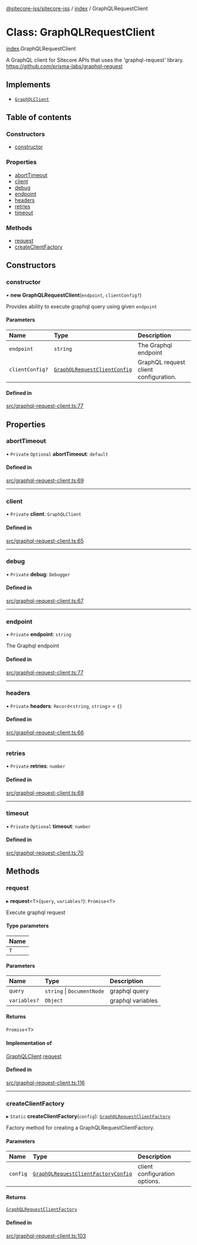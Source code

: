 [@sitecore-jss/sitecore-jss](../README.md) / [index](../modules/index.md) / GraphQLRequestClient

# Class: GraphQLRequestClient

[index](../modules/index.md).GraphQLRequestClient

A GraphQL client for Sitecore APIs that uses the 'graphql-request' library.
https://github.com/prisma-labs/graphql-request

## Implements

- [`GraphQLClient`](../interfaces/index.GraphQLClient.md)

## Table of contents

### Constructors

- [constructor](index.GraphQLRequestClient.md#constructor)

### Properties

- [abortTimeout](index.GraphQLRequestClient.md#aborttimeout)
- [client](index.GraphQLRequestClient.md#client)
- [debug](index.GraphQLRequestClient.md#debug)
- [endpoint](index.GraphQLRequestClient.md#endpoint)
- [headers](index.GraphQLRequestClient.md#headers)
- [retries](index.GraphQLRequestClient.md#retries)
- [timeout](index.GraphQLRequestClient.md#timeout)

### Methods

- [request](index.GraphQLRequestClient.md#request)
- [createClientFactory](index.GraphQLRequestClient.md#createclientfactory)

## Constructors

### constructor

• **new GraphQLRequestClient**(`endpoint`, `clientConfig?`)

Provides ability to execute graphql query using given `endpoint`

#### Parameters

| Name | Type | Description |
| :------ | :------ | :------ |
| `endpoint` | `string` | The Graphql endpoint |
| `clientConfig?` | [`GraphQLRequestClientConfig`](../modules/index.md#graphqlrequestclientconfig) | GraphQL request client configuration. |

#### Defined in

[src/graphql-request-client.ts:77](https://github.com/Sitecore/jss/blob/4b03bbaa8/packages/sitecore-jss/src/graphql-request-client.ts#L77)

## Properties

### abortTimeout

• `Private` `Optional` **abortTimeout**: `default`

#### Defined in

[src/graphql-request-client.ts:69](https://github.com/Sitecore/jss/blob/4b03bbaa8/packages/sitecore-jss/src/graphql-request-client.ts#L69)

___

### client

• `Private` **client**: `GraphQLClient`

#### Defined in

[src/graphql-request-client.ts:65](https://github.com/Sitecore/jss/blob/4b03bbaa8/packages/sitecore-jss/src/graphql-request-client.ts#L65)

___

### debug

• `Private` **debug**: `Debugger`

#### Defined in

[src/graphql-request-client.ts:67](https://github.com/Sitecore/jss/blob/4b03bbaa8/packages/sitecore-jss/src/graphql-request-client.ts#L67)

___

### endpoint

• `Private` **endpoint**: `string`

The Graphql endpoint

#### Defined in

[src/graphql-request-client.ts:77](https://github.com/Sitecore/jss/blob/4b03bbaa8/packages/sitecore-jss/src/graphql-request-client.ts#L77)

___

### headers

• `Private` **headers**: `Record`<`string`, `string`\> = `{}`

#### Defined in

[src/graphql-request-client.ts:66](https://github.com/Sitecore/jss/blob/4b03bbaa8/packages/sitecore-jss/src/graphql-request-client.ts#L66)

___

### retries

• `Private` **retries**: `number`

#### Defined in

[src/graphql-request-client.ts:68](https://github.com/Sitecore/jss/blob/4b03bbaa8/packages/sitecore-jss/src/graphql-request-client.ts#L68)

___

### timeout

• `Private` `Optional` **timeout**: `number`

#### Defined in

[src/graphql-request-client.ts:70](https://github.com/Sitecore/jss/blob/4b03bbaa8/packages/sitecore-jss/src/graphql-request-client.ts#L70)

## Methods

### request

▸ **request**<`T`\>(`query`, `variables?`): `Promise`<`T`\>

Execute graphql request

#### Type parameters

| Name |
| :------ |
| `T` |

#### Parameters

| Name | Type | Description |
| :------ | :------ | :------ |
| `query` | `string` \| `DocumentNode` | graphql query |
| `variables?` | `Object` | graphql variables |

#### Returns

`Promise`<`T`\>

#### Implementation of

[GraphQLClient](../interfaces/index.GraphQLClient.md).[request](../interfaces/index.GraphQLClient.md#request)

#### Defined in

[src/graphql-request-client.ts:116](https://github.com/Sitecore/jss/blob/4b03bbaa8/packages/sitecore-jss/src/graphql-request-client.ts#L116)

___

### createClientFactory

▸ `Static` **createClientFactory**(`config`): [`GraphQLRequestClientFactory`](../modules/index.md#graphqlrequestclientfactory)

Factory method for creating a GraphQLRequestClientFactory.

#### Parameters

| Name | Type | Description |
| :------ | :------ | :------ |
| `config` | [`GraphQLRequestClientFactoryConfig`](../modules/index.md#graphqlrequestclientfactoryconfig) | client configuration options. |

#### Returns

[`GraphQLRequestClientFactory`](../modules/index.md#graphqlrequestclientfactory)

#### Defined in

[src/graphql-request-client.ts:103](https://github.com/Sitecore/jss/blob/4b03bbaa8/packages/sitecore-jss/src/graphql-request-client.ts#L103)
